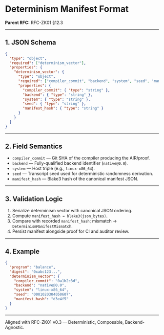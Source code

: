 # **Determinism Manifest Format**

**Parent RFC:** RFC-ZK01 §12.3

---

## 1. JSON Schema

```json
{
  "type": "object",
  "required": ["determinism_vector"],
  "properties": {
    "determinism_vector": {
      "type": "object",
      "required": ["compiler_commit", "backend", "system", "seed", "manifest_hash"],
      "properties": {
        "compiler_commit": { "type": "string" },
        "backend": { "type": "string" },
        "system": { "type": "string" },
        "seed": { "type": "string" },
        "manifest_hash": { "type": "string" }
      }
    }
  }
}
```

---

## 2. Field Semantics

* `compiler_commit` — Git SHA of the compiler producing the AIR/proof.
* `backend` — Fully-qualified backend identifier (`native@0.0`).
* `system` — Host triple (e.g., `linux-x86_64`).
* `seed` — Transcript seed used for deterministic randomness derivation.
* `manifest_hash` — Blake3 hash of the canonical manifest JSON.

---

## 3. Validation Logic

1. Serialize determinism vector with canonical JSON ordering.
2. Compute `manifest_hash = blake3(json_bytes)`.
3. Compare with recorded `manifest_hash`; mismatch → `DeterminismManifestMismatch`.
4. Persist manifest alongside proof for CI and auditor review.

---

## 4. Example

```json
{
  "program": "balance",
  "digest": "0xabc123...",
  "determinism_vector": {
    "compiler_commit": "0a1b2c3d",
    "backend": "native@0.0",
    "system": "linux-x86_64",
    "seed": "0001020304050607",
    "manifest_hash": "d3e4f5"
  }
}
```

---

Aligned with RFC-ZK01 v0.3 — Deterministic, Composable, Backend-Agnostic.
